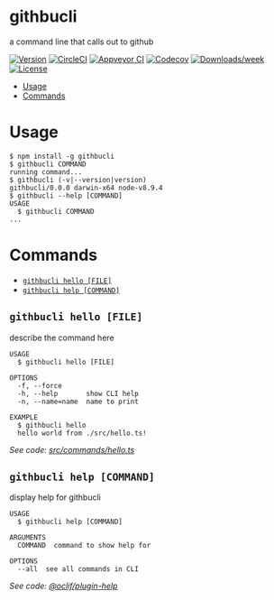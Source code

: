 githbucli
=========

a command line that calls out to github

[![Version](https://img.shields.io/npm/v/githbucli.svg)](https://npmjs.org/package/githbucli)
[![CircleCI](https://circleci.com/gh/Code/githbucli/tree/master.svg?style=shield)](https://circleci.com/gh/Code/githbucli/tree/master)
[![Appveyor CI](https://ci.appveyor.com/api/projects/status/github/Code/githbucli?branch=master&svg=true)](https://ci.appveyor.com/project/Code/githbucli/branch/master)
[![Codecov](https://codecov.io/gh/Code/githbucli/branch/master/graph/badge.svg)](https://codecov.io/gh/Code/githbucli)
[![Downloads/week](https://img.shields.io/npm/dw/githbucli.svg)](https://npmjs.org/package/githbucli)
[![License](https://img.shields.io/npm/l/githbucli.svg)](https://github.com/Code/githbucli/blob/master/package.json)

<!-- toc -->
* [Usage](#usage)
* [Commands](#commands)
<!-- tocstop -->
# Usage
<!-- usage -->
```sh-session
$ npm install -g githbucli
$ githbucli COMMAND
running command...
$ githbucli (-v|--version|version)
githbucli/0.0.0 darwin-x64 node-v8.9.4
$ githbucli --help [COMMAND]
USAGE
  $ githbucli COMMAND
...
```
<!-- usagestop -->
# Commands
<!-- commands -->
* [`githbucli hello [FILE]`](#githbucli-hello-file)
* [`githbucli help [COMMAND]`](#githbucli-help-command)

## `githbucli hello [FILE]`

describe the command here

```
USAGE
  $ githbucli hello [FILE]

OPTIONS
  -f, --force
  -h, --help       show CLI help
  -n, --name=name  name to print

EXAMPLE
  $ githbucli hello
  hello world from ./src/hello.ts!
```

_See code: [src/commands/hello.ts](https://github.com/Code/githbucli/blob/v0.0.0/src/commands/hello.ts)_

## `githbucli help [COMMAND]`

display help for githbucli

```
USAGE
  $ githbucli help [COMMAND]

ARGUMENTS
  COMMAND  command to show help for

OPTIONS
  --all  see all commands in CLI
```

_See code: [@oclif/plugin-help](https://github.com/oclif/plugin-help/blob/v1.2.5/src/commands/help.ts)_
<!-- commandsstop -->
